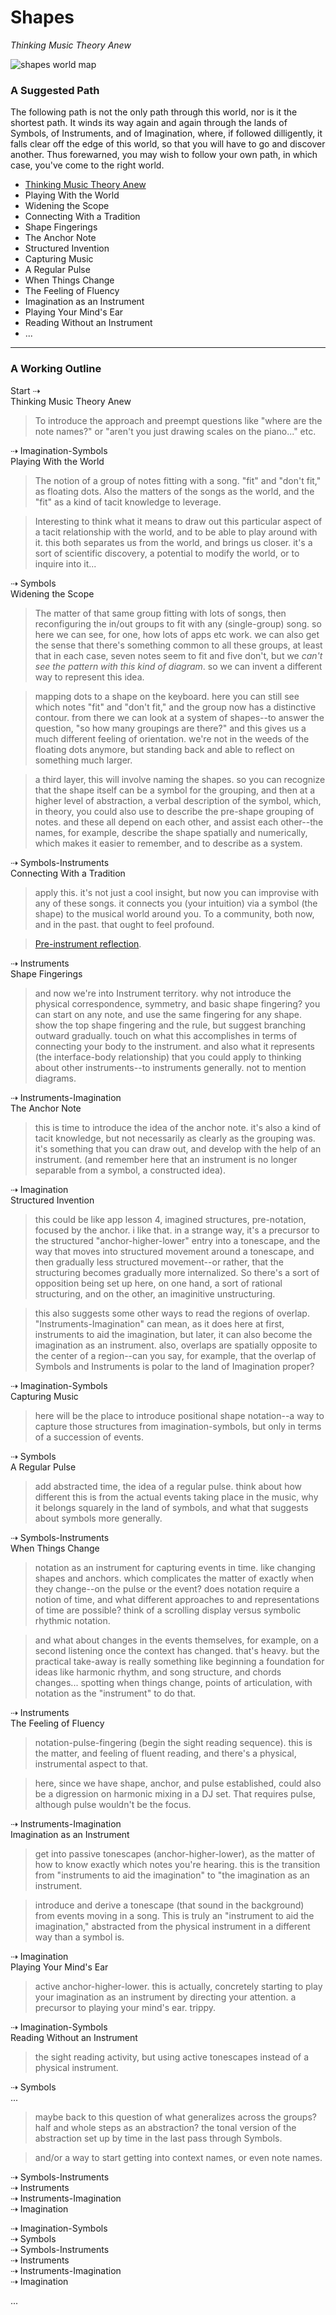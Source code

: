 # Shapes
*Thinking Music Theory Anew*

![shapes world map](map/map.png)

### A Suggested Path
The following path is not the only path through this world, nor is it the shortest path. It winds its way again and again through the lands of Symbols, of Instruments, and of Imagination, where, if followed dilligently, it falls clear off the edge of this world, so that you will have to go and discover another. Thus forewarned, you may wish to follow your own path, in which case, you've come to the right world.

- [Thinking Music Theory Anew](world/thinking-music-theory-anew.md)  
- Playing With the World
- Widening the Scope
- Connecting With a Tradition
- Shape Fingerings
- The Anchor Note
- Structured Invention
- Capturing Music
- A Regular Pulse
- When Things Change
- The Feeling of Fluency
- Imagination as an Instrument
- Playing Your Mind's Ear
- Reading Without an Instrument
- ...


---
### A Working Outline

Start &#8674;  
Thinking Music Theory Anew

> To introduce the approach and preempt questions like "where are the note names?" or "aren't you just drawing scales on the piano..." etc.

&#8674; Imagination-Symbols  
Playing With the World

> The notion of a group of notes fitting with a song. "fit" and "don't fit," as floating dots. Also the matters of the songs as the world, and the "fit" as a kind of tacit knowledge to leverage.

> Interesting to think what it means to draw out this particular aspect of a tacit relationship with the world, and to be able to play around with it. this both separates us from the world, and brings us closer. it's a sort of scientific discovery, a potential to modify the world, or to inquire into it...

&#8674; Symbols  
Widening the Scope

> The matter of that same group fitting with lots of songs, then reconfiguring the in/out groups to fit with any (single-group) song. so here we can see, for one, how lots of apps etc work. we can also get the sense that there's something common to all these groups, at least that in each case, seven notes seem to fit and five don't, but we *can't see the pattern with this kind of diagram*. so we can invent a different way to represent this idea.

> mapping dots to a shape on the keyboard. here you can still see which notes "fit" and "don't fit," and the group now has a distinctive contour. from there we can look at a system of shapes--to answer the question, "so how many groupings are there?" and this gives us a much different feeling of orientation. we're not in the weeds of the floating dots anymore, but standing back and able to reflect on something much larger.

> a third layer, this will involve naming the shapes. so you can recognize that the shape itself can be a symbol for the grouping, and then at a higher level of abstraction, a verbal description of the symbol, which, in theory, you could also use to describe the pre-shape grouping of notes. and these all depend on each other, and assist each other--the names, for example, describe the shape spatially and numerically, which makes it easier to remember, and to describe as a system.

&#8674; Symbols-Instruments  
Connecting With a Tradition

> apply this. it's not just a cool insight, but now you can improvise with any of these songs. it connects you (your intuition) via a symbol (the shape) to the musical world around you. To a community, both now, and in the past. that ought to feel profound.

> [Pre-instrument reflection](world/pre-instrument-reflection.md).

&#8674; Instruments  
Shape Fingerings

> and now we're into Instrument territory. why not introduce the physical correspondence, symmetry, and basic shape fingering? you can start on any note, and use the same fingering for any shape. show the top shape fingering and the rule, but suggest branching outward gradually. touch on what this accomplishes in terms of connecting your body to the instrument. and also what it represents (the interface-body relationship) that you could apply to thinking about other instruments--to instruments generally. not to mention diagrams.

&#8674; Instruments-Imagination  
The Anchor Note

> this is time to introduce the idea of the anchor note. it's also a kind of tacit knowledge, but not necessarily as clearly as the grouping was. it's something that you can draw out, and develop with the help of an instrument. (and remember here that an instrument is no longer separable from a symbol, a constructed idea).

&#8674; Imagination  
Structured Invention

> this could be like app lesson 4, imagined structures, pre-notation, focused by the anchor. i like that. in a strange way, it's a precursor to the structured "anchor-higher-lower" entry into a tonescape, and the way that moves into structured movement around a tonescape, and then gradually less structured movement--or rather, that the structuring becomes gradually more internalized. So there's a sort of opposition being set up here, on one hand, a sort of rational structuring, and on the other, an imaginitive unstructuring.

> this also suggests some other ways to read the regions of overlap. "Instruments-Imagination" can mean, as it does here at first, instruments to aid the imagination, but later, it can also become the imagination as an instrument. also, overlaps are spatially opposite to the center of a region--can you say, for example, that the overlap of Symbols and Instruments is polar to the land of Imagination proper?

&#8674; Imagination-Symbols  
Capturing Music

> here will be the place to introduce positional shape notation--a way to capture those structures from imagination-symbols, but only in terms of a succession of events.

&#8674; Symbols  
A Regular Pulse

> add abstracted time, the idea of a regular pulse. think about how different this is from the actual events taking place in the music, why it belongs squarely in the land of symbols, and what that suggests about symbols more generally.

&#8674; Symbols-Instruments  
When Things Change

> notation as an instrument for capturing events in time. like changing shapes and anchors. which complicates the matter of exactly when they change--on the pulse or the event? does notation require a notion of time, and what different approaches to and representations of time are possible? think of a scrolling display versus symbolic rhythmic notation.

> and what about changes in the events themselves, for example, on a second listening once the context has changed. that's heavy. but the practical take-away is really something like beginning a foundation for ideas like harmonic rhythm, and song structure, and chords changes... spotting when things change, points of articulation, with notation as the "instrument" to do that.

&#8674; Instruments  
The Feeling of Fluency

> notation-pulse-fingering (begin the sight reading sequence). this is the matter, and feeling of fluent reading, and there's a physical, instrumental aspect to that.

> here, since we have shape, anchor, and pulse established, could also be a digression on harmonic mixing in a DJ set. That requires pulse, although pulse wouldn't be the focus.

&#8674; Instruments-Imagination  
Imagination as an Instrument

> get into passive tonescapes (anchor-higher-lower), as the matter of how to know exactly which notes you're hearing. this is the transition from "instruments to aid the imagination" to "the imagination as an instrument.

> introduce and derive a tonescape (that sound in the background) from events moving in a song. This is truly an "instrument to aid the imagination," abstracted from the physical instrument in a different way than a symbol is.

&#8674; Imagination  
Playing Your Mind's Ear

> active anchor-higher-lower. this is actually, concretely starting to play your imagination as an instrument by directing your attention. a precursor to playing your mind's ear. trippy.

&#8674; Imagination-Symbols  
Reading Without an Instrument

> the sight reading activity, but using active tonescapes instead of a physical instrument.

&#8674; Symbols  
...

> maybe back to this question of what generalizes across the groups? half and whole steps as an abstraction? the tonal version of the abstraction set up by time in the last pass through Symbols.

> and/or a way to start getting into context names, or even note names.

&#8674; Symbols-Instruments  
&#8674; Instruments  
&#8674; Instruments-Imagination  
&#8674; Imagination  

&#8674; Imagination-Symbols  
&#8674; Symbols  
&#8674; Symbols-Instruments  
&#8674; Instruments  
&#8674; Instruments-Imagination  
&#8674; Imagination   

...
